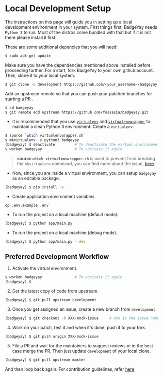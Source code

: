 # Local Development Setup

The instructions on this page will guide you in setting up a local development
environment in your system. First things first, BadgeYay needs `Python 3` to run.
Most of the distros come bundled with that but if it is not there please install it first.

These are some additional depencies that you will need:

```sh
$ sudo apt-get update
```

Make sure you have the dependencies mentioned above installed before proceeding further.
For a start, fork BadgeYay to your own github account. Then, clone it to your local system.

```sh
$ git clone -b development https://github.com/<your_username>/badgeyay.git
```

Add an upstream remote so that you can push your patched branches for starting a PR .

```sh
$ cd badgeyay
$ git remote add upstream https://github.com/fossasia/badgeyay.git
```

* It is recommended that you use [`virtualenv`](https://virtualenv.pypa.io/en/stable/installation/)
and [`virtualenvwrapper`](https://virtualenvwrapper.readthedocs.io/en/latest/install.html) to maintain a clean Python 3 environment. Create a `virtualenv`:

```sh
$ source `which virtualenvwrapper.sh`
$ mkvirtualenv -p python3 badgeyay
(badgeyay) $ deactivate         # To deactivate the virtual environment
$ workon badgeyay               # To activate it again
```

> **source `which virtualenvwrapper.sh`** is used to prevent from breaking the `mkvirtualenv` command, you can find more about the issue, [here](https://stackoverflow.com/questions/13855463/bash-mkvirtualenv-command-not-found).

* Now, since you are inside a virtual environment, you can setup `badgeyay` as an editable package.

```sh
(badgeyay) $ pip install -e .
```

* Create application environment variables.

```
cp .env.example .env
```

* To run the project on a local machine (default mode).

```sh
(badgeyay) $ python app/main.py
```

* To run the project on a local machine (debug mode).

```sh
(badgeyay) $ python app/main.py --dev
```

## Preferred Development Workflow

1. Activate the virtual environment.

```sh
$ workon badgeyay               # To activate it again
(badgeyay) $
```

2. Get the latest copy of code from upstream.

```sh
(badgeyay) $ git pull upstream development
```

3. Once you get assigned an issue, create a new branch from `development`.

```sh
(badgeyay) $ git checkout -b XXX-mock-issue     # XXX is the issue number
```

4. Work on your patch, test it and when it's done, push it to your fork.

```sh
(badgeyay) $ git push origin XXX-mock-issue
```
5. File a PR and wait for the maintainers to suggest reviews or in the best case
merge the PR. Then just update `development` of your local clone.

```sh
(badgeyay) $ git pull upstream master
```

And then loop back again. For contribution guidelines, refer [here](https://github.com/fossasia/badgeyay/blob/development/.github/CONTRIBUTING.md)
